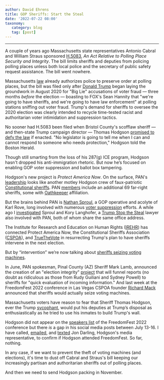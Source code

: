 ```yaml
---
author: David Ehrens
title: GOP Sheriffs: Start the Steal
date: '2022-07-22 08:00'
taxonomy:
   category: blog
   tag: [post]
---
```

---
 
A couple of years ago Massachusetts state representatives Antonio Cabral and William Straus sponsored [H.5083](https://malegislature.gov/Bills/191/HD5270), *An Act Relative to Polling Place Security and Integrity*. The bill limits sheriffs and deputies from policing polling places unless both local police and the secretary of public safety request assistance. The bill went nowhere.

Massachusetts [law](https://www.mass.gov/info-details/mass-general-laws-c54-ss-72#section-72-) already authorizes police to preserve order at polling places, but the bill was filed only after [Donald Trump](https://abcnews.go.com/Politics/trump-police-polling-sites-experts-unlawful/story?id=72529553) began laying the groundwork in August 2020 for "Big Lie" accusations of voter fraud — three months *before* the election — boasting to FOX's Sean Hannity that "we're going to have sheriffs, and we're going to have law enforcement" at polling stations sniffing out voter fraud. Trump's demand for sheriffs to oversee the 2020 election was clearly intended to recycle time-tested racist and authoritarian voter intimidation and suppression tactics.

No sooner had H.5083 been filed when Bristol County's scofflaw sheriff — and then-state Trump campaign director — Thomas Hodgson [promised to defy the law](https://www.bostonherald.com/2020/09/22/sheriff-thomas-hodgson-house-democrats-duel-over-election-day/) if enacted. "No legislator is going to tell me when I can and cannot respond to someone who needs protection," Hodgson told the Boston Herald.

Though still smarting from the loss of his 287(g) ICE program, Hodgson hasn't dropped his anti-immigration rhetoric. But now he’s focused on enabling GOP voter suppression and ballot box tampering.

Hodgson's new project is *Protect America Now*. On the surface, PAN's [leadership](https://protectamericanow.com/leadership/) looks like another motley Hodgson crew of faux-patriotic [Constitutional sheriffs](https://www.nbcnews.com/news/us-news/constitutional-sheriffs-cops-who-think-government-our-greatest-threat-n557381). PAN [members](https://protectamericanow.com/membership/) include an additional 69 far-right sheriffs, some with [Oathkeeper](https://www.cnn.com/2022/04/29/politics/oath-keeper-guilty-seditious-conspiracy-brian-ulrich/index.html) affiliation. 

But the brains behind PAN is [Nathan Sproul](https://www.bizapedia.com/az/protect-america-now.html), a GOP operative and acolyte of Karl Rove, long involved with numerous [voter suppression](https://www.thenation.com/article/archive/gop-quietly-hires-firm-tied-voter-fraud-scandal-work-battleground-states/) efforts. A while ago I [investigated](https://ehrens.substack.com/p/hodgson-supremacy-1) Sproul and Kory Langhofer, a [Trump Stop the Steal](https://lawandcrime.com/2020-election/trump-campaign-lawyer-caught-using-his-business-partner-as-witness-in-sharpiegate-case/) lawyer also involved with PAN, both of whom share the same office address.

The Institute for Research and Education on Human Rights ([IREHR](https://www.irehr.org/2022/07/09/cspoa-to-boost-sheriffs-election-fraud-project-at-freedom-fest/)) has connected Protect America Now, the Constitutional Sheriffs Association ([CSPOA](https://www.adl.org/resources/report/constitutional-sheriffs-and-peace-officers-association-cspoa-and-richard-mack-how)), and [TrueTheVote](https://revealnews.org/article/true-the-vote-big-lie-election-fraud/) in resurrecting Trump's plan to have sheriffs intervene in the next election.

But by “intervention” we’re now talking about [sheriffs seizing voting machines](https://www.dailykos.com/stories/2022/7/14/2110352/-Trumpists-team-up-with-far-right-constitutional-sheriffs-to-promote-plan-to-seize-voting-machines).

In June, PAN spokesman, Pinal County (AZ) Sheriff Mark Lamb, announced the creation of an "election integrity" [project](https://www.truethevote.org/protectamerica-vote-citizens-and-sheriffs/) that will funnel reports (no doubt as ridiculous as those from Rudy Guiliani and Sydney Powell) to sheriffs for "quick evaluation of incoming information." And last week at the FreedomFest 2022 conference in Las Vegas CSPOA founder [Richard Mack](https://www.irehr.org/2022/07/09/cspoa-to-boost-sheriffs-election-fraud-project-at-freedom-fest/) announced that sheriffs would actually seize voting machines.

Massachusetts voters have reason to fear that Sheriff Thomas Hodgson, ever the Trump [sycophant](https://www.cbsnews.com/boston/news/president-trump-executive-order-police-sheriff-hodgson/), would put his deputies at Trump’s disposal as enthusiastically as he tried to use his inmates to build Trump's wall.

Hodgson did not appear on the [speakers list](https://freedomfest2022.sched.com/directory/speakers) of the FreedomFest 2022 conference but there *is* a gap in his social media posts between July 13-16. I have called, [emailed](https://precaf.github.io/links/confirmation.png), and [texted](https://precaf.github.io/links/message.png) Jon Darling, Hodgson's media representative, to confirm if Hodgson attended FreedomFest. So far, nothing.

In any case, if we want to prevent the theft of voting machines (and elections), it's time to dust off Cabral and Straus's bill keeping our increasingly partisan and authoritarian sheriffs out of polling places.

And then we need to send Hodgson packing in November.

